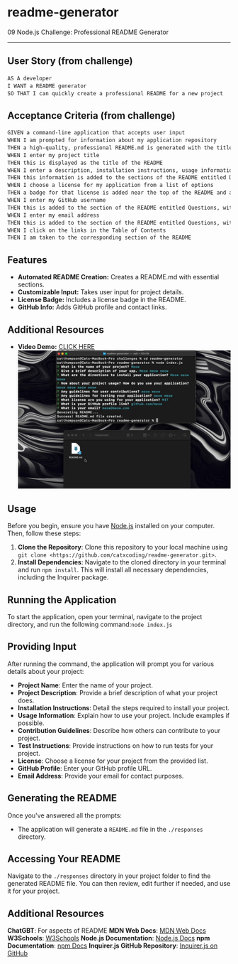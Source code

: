# readme-generator
09 Node.js Challenge: Professional README Generator

---

## User Story (from challenge)

```md
AS A developer
I WANT a README generator
SO THAT I can quickly create a professional README for a new project
```

## Acceptance Criteria (from challenge)

```md
GIVEN a command-line application that accepts user input
WHEN I am prompted for information about my application repository
THEN a high-quality, professional README.md is generated with the title of my project and sections entitled Description, Table of Contents, Installation, Usage, License, Contributing, Tests, and Questions
WHEN I enter my project title
THEN this is displayed as the title of the README
WHEN I enter a description, installation instructions, usage information, contribution guidelines, and test instructions
THEN this information is added to the sections of the README entitled Description, Installation, Usage, Contributing, and Tests
WHEN I choose a license for my application from a list of options
THEN a badge for that license is added near the top of the README and a notice is added to the section of the README entitled License that explains which license the application is covered under
WHEN I enter my GitHub username
THEN this is added to the section of the README entitled Questions, with a link to my GitHub profile
WHEN I enter my email address
THEN this is added to the section of the README entitled Questions, with instructions on how to reach me with additional questions
WHEN I click on the links in the Table of Contents
THEN I am taken to the corresponding section of the README
```

## Features

- **Automated README Creation:** Creates a README.md with essential sections.
- **Customizable Input:** Takes user input for project details.
- **License Badge:** Includes a license badge in the README.
- **GitHub Info:** Adds GitHub profile and contact links.

## Additional Resources


- **Video Demo:** [CLICK HERE](https://youtu.be/naWCc0PbGSo)
![SCREENSHOT](utils/SCREENSHOT.JPG)

## Usage

Before you begin, ensure you have [Node.js](https://nodejs.org/) installed on your computer. Then, follow these steps:

1. **Clone the Repository**: Clone this repository to your local machine using `git clone <https://github.com/catxcoding/readme-generator.git>`.
2. **Install Dependencies**: Navigate to the cloned directory in your terminal and run `npm install`. This will install all necessary dependencies, including the Inquirer package.

## Running the Application

To start the application, open your terminal, navigate to the project directory, and run the following command:`node index.js`

## Providing Input

After running the command, the application will prompt you for various details about your project:

- **Project Name**: Enter the name of your project.
- **Project Description**: Provide a brief description of what your project does.
- **Installation Instructions**: Detail the steps required to install your project.
- **Usage Information**: Explain how to use your project. Include examples if possible.
- **Contribution Guidelines**: Describe how others can contribute to your project.
- **Test Instructions**: Provide instructions on how to run tests for your project.
- **License**: Choose a license for your project from the provided list.
- **GitHub Profile**: Enter your GitHub profile URL.
- **Email Address**: Provide your email for contact purposes.

## Generating the README

Once you've answered all the prompts:

- The application will generate a `README.md` file in the `./responses` directory.

## Accessing Your README

Navigate to the `./responses` directory in your project folder to find the generated README file. You can then review, edit further if needed, and use it for your project.

## Additional Resources
**ChatGBT**: For aspects of README
**MDN Web Docs**: [MDN Web Docs](https://developer.mozilla.org/)
**W3Schools**: [W3Schools](https://www.w3schools.com/)
**Node.js Documentation**: [Node.js Docs](https://nodejs.org/en/docs/)
**npm Documentation**: [npm Docs](https://docs.npmjs.com/)
**Inquirer.js GitHub Repository**: [Inquirer.js on GitHub](https://github.com/SBoudrias/Inquirer.js)



